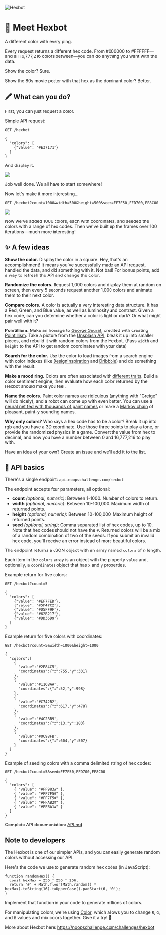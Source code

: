 ![Hexbot](https://user-images.githubusercontent.com/212941/59163439-23c05900-8ab6-11e9-8764-977334c7bba8.png)

# 👋 Meet Hexbot

A different color with every ping.

Every request returns a different hex code. From #000000 to #FFFFFF—and all 16,777,216 colors between—you can do anything you want with the data.

Show the color? Sure.

Show the 80s movie poster with that hex as the dominant color? Better.

## 🖍 What can you do?

First, you can just request a color.

Simple API request:

`GET /hexbot`

```
{
  "colors": [
    {"value": "#E37171"}
  ]
}
```

And display it:

![](https://user-images.githubusercontent.com/212941/59164532-12317e00-8ac3-11e9-88ee-2d1248f17e7a.png)

Job well done. We all have to start somewhere!

Now let's make it more interesting...

`GET /hexbot?count=1000&width=500&height=500&seed=FF7F50,FFD700,FF8C00`

![](https://media.giphy.com/media/yoJC2jvHhRoYfaOPRK/giphy.gif)

Now we've added 1000 colors, each with coordinates, and seeded the colors with a range of hex codes. Then we've built up the frames over 100 iterations—much more interesting!

## ✨ A few ideas

**Show the color.** Display the color in a square. Hey, that's an accomplishment! It means you've successfully made an API request, handled the data, and did something with it. Not bad! For bonus points, add a way to refresh the API and change the color.

**Randomize the colors.** Request 1,000 colors and display them at random on screen, then every 5 seconds request another 1,000 colors and animate them to their next color.

**Compare colors.** A color is actually a very interesting data structure. It has a Red, Green, and Blue value, as well as luminosity and contrast. Given a hex code, can you determine whether a color is light or dark? Or what might pair well with it?

**Pointillism.** Make an homage to [George Seurat](https://en.wikipedia.org/wiki/Georges_Seurat), credited with creating [Pointillism](https://en.wikipedia.org/wiki/Pointillism). Take a picture from the [Unsplash API](https://unsplash.com/developers), break it up into smaller pieces, and rebuild it with random colors from the Hexbot. (Pass `width` and `height` to the API to get random coordinates with your data)

**Search for the color.** Use the color to load images from a search engine with color indexes (like [DesignInspiration](https://www.designspiration.net/search/saves/?q=2cdaad) and [Dribbble](https://dribbble.com/colors/000000?s=popular)) and do something with the result.

**Make a mood ring.** Colors are often associated with [different traits](https://en.wikipedia.org/wiki/Color_symbolism). Build a color sentiment engine, then evaluate how each color returned by the Hexbot should make you feel.

**Name the colors.** Paint color names are ridiculous (anything with "Greige" will do nicely), and a robot can come up with even better. You can use a [neural net fed with thousands of paint names](https://aiweirdness.com/post/160776374467/new-paint-colors-invented-by-neural-network) or make a [Markov chain](https://en.wikipedia.org/wiki/Markov_chain) of pleasant, paint-y sounding names.

**Why only colors?** Who says a hex code has to be a color? Break it up into rgb and you have a 3D coordinate. Use those three points to play a tone, or provide the randomized physics in a game. Convert the value from hex to decimal, and now you have a number between 0 and 16,777,216 to play with.

Have an idea of your own? Create an issue and we'll add it to the list.

## 🤖 API basics

There's a single endpoint: `api.noopschallenge.com/hexbot`

The endpoint accepts four parameters, all optional:

- **count** *(optional, numeric)*: Between 1-1000. Number of colors to return.
- **width** *(optional, numeric)*: Between 10-100,000. Maximum width of returned points.
- **height** *(optional, numeric)*: Between 10-100,000. Maximum height of returned points.
- **seed** *(optional, string)*: Comma separated list of hex codes, up to 10. Note that hex codes should not have the `#`. Returned colors will be a mix of a random combination of two of the seeds. If you submit an invalid hex code, you'll receive an error instead of more beautiful colors.

The endpoint returns a JSON object with an array named `colors` of *n* length.

Each item in the `colors` array is an object with the property `value` and, optionally, a `coordinates` object that has `x` and `y` properties.

Example return for five colors:

`GET /hexbot?count=5`

```
{
  "colors": [
    {"value": "#EF7FED"},
    {"value": "#5F47C2"},
    {"value": "#D5FF9F"},
    {"value": "#62B217"},
    {"value": "#DD36D9"}
  ]
}
```

Example return for five colors with coordinates:

`GET /hexbot?count=5&width=1000&height=1000`

```
{
  "colors":[
    {
      "value":"#2E84C5",
      "coordinates":{"x":755,"y":331}
    },
    {
      "value":"#116BAA",
      "coordinates":{"x":52,"y":998}
    },
    {
      "value":"#C742B2",
      "coordinates":{"x":617,"y":478}
    },
    {
      "value":"#4C2BB9",
      "coordinates":{"x":13,"y":183}
    },
    {
      "value":"#0C98FB",
      "coordinates":{"x":604,"y":507}
    }
  ]
}
```

Example of seeding colors with a comma delimited string of hex codes:

`GET /hexbot?count=5&seed=FF7F50,FFD700,FF8C00`


```
{
  "colors": [
    { "value": "#FF983A" },
    { "value": "#FF7F50" },
    { "value": "#FF7F50" },
    { "value": "#FFAB28" },
    { "value": "#FFBA1A" }
  ]
}
```


Complete API documentation: [API.md](./API.md)

## Note to developers

The Hexbot is one of our simpler APIs, and you can easily generate random colors without accessing our API.

Here's the code we use to generate random hex codes (in JavaScript):

```
function randomHex() {
  const hexMax = 256 * 256 * 256;
  return '#' + Math.floor(Math.random() * hexMax).toString(16).toUpperCase().padStart(6, '0');
}
```

Implement that function in your code to generate millions of colors.

For manipulating colors, we're using [Color](https://github.com/Qix-/color), which allows you to change `R`, `G`, and `B` values and mix colors together. Give it a try! 🌈

More about Hexbot here: https://noopschallenge.com/challenges/hexbot
